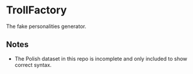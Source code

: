 # TrollFactory
The fake personalities generator.

## Notes
 - The Polish dataset in this repo is incomplete and only included to show correct syntax.
